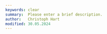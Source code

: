 ```yaml
---
keywords: clear
summary:  Please enter a brief description.
author:   Christoph Hart
modified: 30.05.2024
---
```

  
